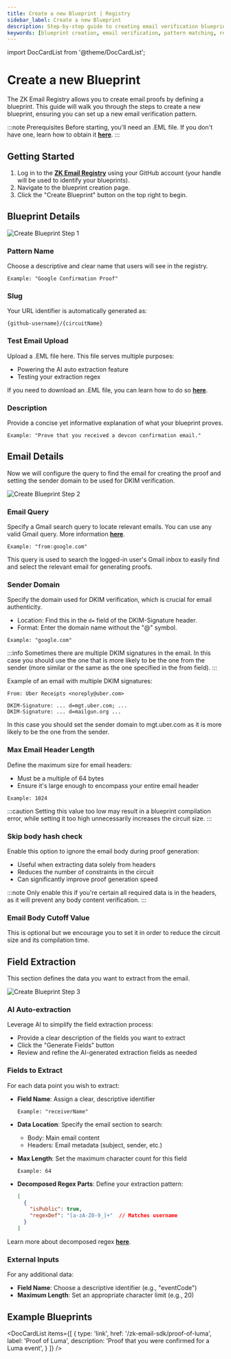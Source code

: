 ```yaml
---
title: Create a new Blueprint | Registry
sidebar_label: Create a new Blueprint
description: Step-by-step guide to creating email verification blueprints in the ZK Email Registry, including pattern configuration, field extraction, and AI-assisted setup
keywords: [blueprint creation, email verification, pattern matching, regex configuration, field extraction, AI auto-extraction, DKIM verification, circuit parameters, proof generation, email parsing]
---
```


import DocCardList from '@theme/DocCardList';

# Create a new Blueprint

<Head>
  <link 
    rel="preload" 
    as="image" 
    href="/img/registry/create-blueprint.webp"
    fetchpriority="high"
  />
</Head>

The ZK Email Registry allows you to create email proofs by defining a blueprint. This guide will walk you through the steps to create a new blueprint, ensuring you can set up a new email verification pattern.

:::note Prerequisites
Before starting, you'll need an .EML file. If you don't have one, learn how to obtain it [**here**](/zk-email-sdk/get-eml-file).
:::

## Getting Started

1. Log in to the [**ZK Email Registry**](https://registry.zk.email) using your GitHub account (your handle will be used to identify your blueprints).
2. Navigate to the blueprint creation page.
3. Click the "Create Blueprint" button on the top right to begin.

## Blueprint Details


![Create Blueprint Step 1](/img/registry/create-blueprint.webp)

### Pattern Name
Choose a descriptive and clear name that users will see in the registry.
```
Example: "Google Confirmation Proof"
```

### Slug
Your URL identifier is automatically generated as:
```
{github-username}/{circuitName}
```

### Test Email Upload
Upload a .EML file here. This file serves multiple purposes:
- Powering the AI auto extraction feature
- Testing your extraction regex

If you need to download an .EML file, you can learn how to do so [**here**](/zk-email-sdk/get-eml-file).

### Description
Provide a concise yet informative explanation of what your blueprint proves.
```
Example: "Prove that you received a devcon confirmation email."
```

## Email Details

Now we will configure the query to find the email for creating the proof and setting the sender domain to be used for DKIM verification.

![Create Blueprint Step 2](/img/registry/create-blueprint-step2.webp)

### Email Query
Specify a Gmail search query to locate relevant emails. You can use any valid Gmail query. More information [**here**](https://support.google.com/mail/answer/7190).
```
Example: "from:google.com"
```
This query is used to search the logged-in user's Gmail inbox to easily find and select the relevant email for generating proofs.

### Sender Domain
Specify the domain used for DKIM verification, which is crucial for email authenticity.
- Location: Find this in the `d=` field of the DKIM-Signature header.
- Format: Enter the domain name without the "@" symbol.
```
Example: "google.com"
```

:::info
Sometimes there are multiple DKIM signatures in the email. In this case you should use the one that is more likely to be the one from the sender (more similar or the same as the one specified in the from field).
:::

Example of an email with multiple DKIM signatures:
```
From: Uber Receipts <noreply@uber.com>

DKIM-Signature: ... d=mgt.uber.com; ...
DKIM-Signature: ... d=mailgun.org ...
```
In this case you should set the sender domain to mgt.uber.com as it is more likely to be the one from the sender.

### Max Email Header Length
Define the maximum size for email headers:
- Must be a multiple of 64 bytes
- Ensure it's large enough to encompass your entire email header
```
Example: 1024
```

:::caution
Setting this value too low may result in a blueprint compilation error, while setting it too high unnecessarily increases the circuit size.
:::

### Skip body hash check
Enable this option to ignore the email body during proof generation:
- Useful when extracting data solely from headers
- Reduces the number of constraints in the circuit
- Can significantly improve proof generation speed

:::note
Only enable this if you're certain all required data is in the headers, as it will prevent any body content verification.
:::

### Email Body Cutoff Value
This is optional but we encourage you to set it in order to reduce the circuit size and its compilation time.

## Field Extraction

This section defines the data you want to extract from the email.

![Create Blueprint Step 3](/img/registry/create-blueprint-step3.webp)

### AI Auto-extraction
Leverage AI to simplify the field extraction process:
- Provide a clear description of the fields you want to extract
- Click the "Generate Fields" button
- Review and refine the AI-generated extraction fields as needed

### Fields to Extract
For each data point you wish to extract:
- **Field Name**: Assign a clear, descriptive identifier
  ```
  Example: "receiverName"
  ```

- **Data Location**: Specify the email section to search:
  - Body: Main email content
  - Headers: Email metadata (subject, sender, etc.)

- **Max Length**: Set the maximum character count for this field
  ```
  Example: 64
  ```

- **Decomposed Regex Parts**: Define your extraction pattern:
  ```json
  [
    {
      "isPublic": true,
      "regexDef": "[a-zA-Z0-9_]+"  // Matches username
    }
  ]
  ```

Learn more about decomposed regex [**here**](/zk-email-sdk/regex#decomposed-regex).

### External Inputs
For any additional data:
- **Field Name**: Choose a descriptive identifier (e.g., "eventCode")
- **Maximum Length**: Set an appropriate character limit (e.g., 20)

## Example Blueprints

<DocCardList
  items={[
    {
      type: 'link',
      href: '/zk-email-sdk/proof-of-luma',
      label: 'Proof of Luma',
      description: 'Proof that you were confirmed for a Luma event',
    }
  ]}
/>